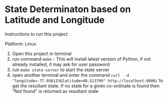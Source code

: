 # State Determinaton based on Latitude and Longitude

Instructions to run this project

Platform: Linux
1. Open this project in terminal
2. run command `make` - This will install latest version of Python, if not already installed, it may ask for user password
3. run `make state-server` to start the state server
4. open another terminal and enter the command `curl  -d "longitude=-77.036133&latitude=40.513799" http://localhost:8080/` to
   get the resultant state. If no state for a given co-ordinate is found then "Not found" is returned as resultant state
